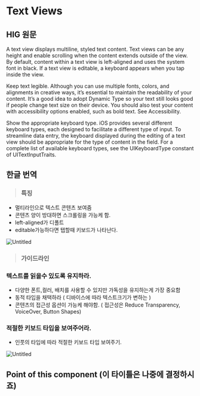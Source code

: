 # Text Views

## HIG 원문
A text view displays multiline, styled text content. Text views can be any height and enable scrolling when the content extends outside of the view. By default, content within a text view is left-aligned and uses the system font in black. If a text view is editable, a keyboard appears when you tap inside the view.


Keep text legible. Although you can use multiple fonts, colors, and alignments in creative ways, it’s essential to maintain the readability of your content. It’s a good idea to adopt Dynamic Type so your text still looks good if people change text size on their device. You should also test your content with accessibility options enabled, such as bold text. See Accessibility.

Show the appropriate keyboard type. iOS provides several different keyboard types, each designed to facilitate a different type of input. To streamline data entry, the keyboard displayed during the editing of a text view should be appropriate for the type of content in the field. For a complete list of available keyboard types, see the UIKeyboardType constant of UITextInputTraits.

## 한글 번역

>### 특징
- 멀티라인으로 텍스트 콘텐츠 보여줌
- 콘텐츠 양이 방대하면 스크롤링을 가능케 함.
- left-aligned가 디폴트
- editable가능하다면 탭할때 키보드가 나타난다.

![Untitled](https://s3-us-west-2.amazonaws.com/secure.notion-static.com/23d9be5c-c7df-4289-b0ab-277358c4d67d/Untitled.png)

>### 가이드라인
### 텍스트를 읽을수 있도록 유지하라.

- 다양한 폰트,컬러, 배치를 사용할 수 있지만 가독성을 유지하는게 가장 중요함
- 동적 타입을 채택하라 ( 디바이스에 따라 텍스트크기가 변하는 )
- 콘텐츠의 접근성 옵션이 가능케 해야함. ( 접근성은 Reduce Transparency, VoiceOver, Button Shapes)

### 적절한 키보드 타입을 보여주어라.

- 인풋의 타입에 따라 적절한 키보드 타입 보여주기.

![Untitled](https://s3-us-west-2.amazonaws.com/secure.notion-static.com/d4acec24-f176-4936-bb30-41a15b84b1f9/Untitled.png)


## Point of this component (이 타이틀은 나중에 결정하시죠)
